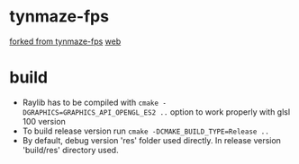 # tynmaze-fps


[forked from tynmaze-fps](https://github.com/tynrare/tynmaze-auto)
[web](https://tynmaze-auto.netlify.app/)

# build

- Raylib has to be compiled with `cmake -DGRAPHICS=GRAPHICS_API_OPENGL_ES2 ..` option to work properly with glsl 100 version
- To build release version run `cmake -DCMAKE_BUILD_TYPE=Release ..`
- By default, debug version 'res' folder used directly. In release version 'build/res' directory used.

